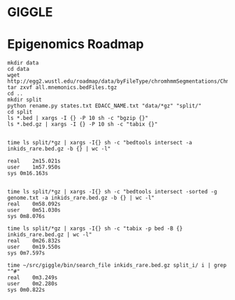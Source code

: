 # GIGGLE


# Epigenomics Roadmap

    mkdir data
    cd data
    wget http://egg2.wustl.edu/roadmap/data/byFileType/chromhmmSegmentations/ChmmModels/coreMarks/jointModel/final/all.mnemonics.bedFiles.tgz
    tar zxvf all.mnemonics.bedFiles.tgz
    cd ..
    mkdir split
    python rename.py states.txt EDACC_NAME.txt "data/*gz" "split/"
    cd split
    ls *.bed | xargs -I {} -P 10 sh -c "bgzip {}"
    ls *.bed.gz | xargs -I {} -P 10 sh -c "tabix {}"
    

    time ls split/*gz | xargs -I{} sh -c "bedtools intersect -a inkids_rare.bed.gz -b {} | wc -l"

    real    2m15.021s
    user    1m57.950s
    sys 0m16.163s


    time ls split/*gz | xargs -I{} sh -c "bedtools intersect -sorted -g genome.txt -a inkids_rare.bed.gz -b {} | wc -l"
    real    0m58.092s
    user    0m51.030s
    sys 0m8.076s

    time ls split/*gz | xargs -I{} sh -c "tabix -p bed -B {}  inkids_rare.bed.gz | wc -l"
    real    0m26.832s
    user    0m19.550s
    sys 0m7.597s

    time ~/src/giggle/bin/search_file inkids_rare.bed.gz split_i/ i | grep "^#"
    real    0m3.249s
    user    0m2.280s
    sys 0m0.822s
